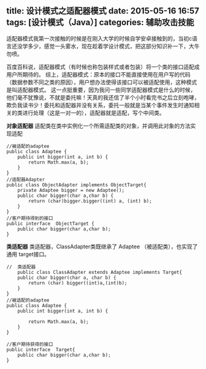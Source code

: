 title: 设计模式之适配器模式
date: 2015-05-16 16:57
tags: [设计模式（Java）]
categories: 辅助攻击技能 
---

适配器模式我第一次接触的时候是在刚入大学的时候自学安卓接触到的，当初c语言还没学多少，感觉一头雾水，现在趁着学设计模式，把这部分知识补一下，大牛勿喷。

百度百科说，适配器模式（有时候也称包装样式或者包装）将一个类的接口适配成用户所期待的。
综上，适配器模式：原本的接口不能直接使用在用户写的代码（数据参数不同之类的原因），用户想办法使得该接口可以被适配使用，这种模式是叫适配器模式。
这一点挺重要，因为我问一些同学适配器模式是什么的时候，他们毫不犹豫说，不就是委托嘛！天真的我还信了半个小时看完书之后立刻咆哮，欺负我读书少！委托和适配器并没有关系，委托一般就是当某个事件发生时通知相关的类进行处理（这是一对一的），适配器就是适配，写个中间类。

<b>对象适配器</b>
适配类在类中实例化一个所需适配类的对象，并调用此对象的方法实现适配

```
//被适配的adaptee
public class Adaptee {
	public int bigger(int a, int b) {
	 	return Math.max(a, b);
	}
}
//适配器Adapter
public class ObjectAdapter implements ObjectTarget{
    private Adaptee bigger = new Adaptee();
    public char bigger(char a,char b) {
    	return (char)bigger.bigger((int) a, (int) b);
    }
}
//客户期待得到的接口
public interface  ObjectTarget {
	public char bigger(char a,char b);
}
```

<b>类适配器</b>
类适配器，ClassAdapter类既继承了 Adaptee （被适配类），也实现了 通用 target接口。

```
//	类适配器
	public class ClassAdapter extends Adaptee implements Target{
	public char bigger(char a, char b) {
		return (char) bigger((int)a,(int)b);
	}
}
//被适配的adaptee
public class Adaptee {
	public int bigger(int a, int b) {
		
		return Math.max(a, b);
	}
}

//客户期待获得的接口
public interface  Target{
	public char bigger(char a,char b);
}
```
